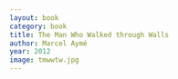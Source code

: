 ```yaml
---
layout: book
category: book
title: The Man Who Walked through Walls
author: Marcel Aymé
year: 2012
image: tmwwtw.jpg
---
```


